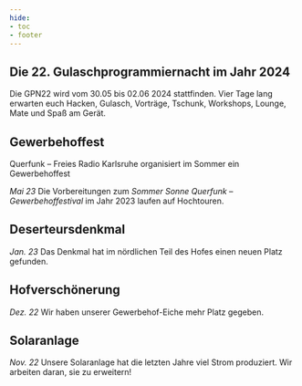 ```yaml
---
hide:
- toc
- footer
---
```


## Die 22. Gulaschprogrammiernacht im Jahr 2024 

Die GPN22 wird vom 30.05 bis 02.06 2024 stattfinden. 
Vier Tage lang erwarten euch Hacken, Gulasch, Vorträge, Tschunk, Workshops, Lounge, Mate und Spaß am Gerät.

## Gewerbehoffest

Querfunk – Freies Radio Karlsruhe organisiert im Sommer ein Gewerbehoffest 

*Mai 23* Die Vorbereitungen zum *Sommer Sonne Querfunk – Gewerbehoffestival* im Jahr 2023 laufen auf Hochtouren.

## Deserteursdenkmal

*Jan. 23* Das Denkmal hat im nördlichen Teil des Hofes einen neuen Platz gefunden.

## Hofverschönerung

*Dez. 22* Wir haben unserer Gewerbehof-Eiche mehr Platz gegeben.

## Solaranlage

*Nov. 22* Unsere Solaranlage hat die letzten Jahre viel Strom produziert. Wir arbeiten daran, sie zu erweitern!
